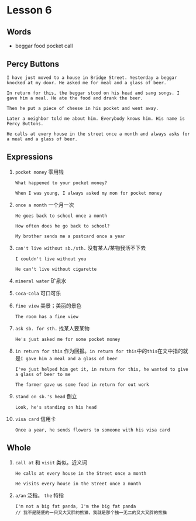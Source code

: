 # Lesson 6

## Words

- beggar food pocket call

## Percy Buttons

```
I have just moved to a house in Bridge Street. Yesterday a beggar knocked at my door. He asked me for meal and a glass of beer.

In return for this, the beggar stood on his head and sang songs. I gave him a meal. He ate the food and drank the beer.

Then he put a piece of cheese in his pocket and went away.

Later a neighbor told me about him. Everybody knows him. His name is Percy Buttons.

He calls at every house in the street once a month and always asks for a meal and a glass of beer.
```

## Expressions

1. `pocket money` 零用钱

   ```
   What happened to your pocket money?

   When I was young, I always asked my mon for pocket money
   ```

2. `once a month` 一个月一次

   ```
   He goes back to school once a month

   How often does he go back to school?

   My brother sends me a postcard once a year
   ```

3. `can't live without sb./sth.` 没有某人/某物我活不下去

   ```
   I couldn't live without you

   He can't live without cigarette
   ```

4. `mineral water` 矿泉水

5. `Coca-Cola` 可口可乐

6. `fine view` 美景；美丽的景色

   ```
   The room has a fine view
   ```

7. `ask sb. for sth.` 找某人要某物

   ```
   He's just asked me for some pocket money
   ```

8. `in return for this` 作为回报。`in return for this`中的`this`在文中指的就是`I gave him a meal and a glass of beer`

   ```
   I've just helped him get it, in return for this, he wanted to give a glass of beer to me

   The farmer gave us some food in return for out work
   ```

9. `stand on sb.'s head` 倒立

   ```
   Look, he's standing on his head
   ```

10. `visa card` 信用卡

    ```
    Once a year, he sends flowers to someone with his visa card
    ```

## Whole

1. `call at` 和 `visit` 类似。近义词

   ```
   He calls at every house in the Street once a month

   He visits every house in the Street once a month
   ```

2. `a/an` 泛指。 `the` 特指

   ```
   I'm not a big fat panda, I'm the big fat panda
   // 我不是随便的一只又大又胖的熊猫，我就是那个独一无二的又大又胖的熊猫
   ```
